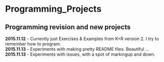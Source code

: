# Programming_Projects
## Programming revision and new projects

**2015.11.12** - Currently just Exercises & Examples from K+R version 2. I try to remember how to program.<br>
**2015.11.13** - Experiments with making pretty README files. Beautiful ...<br>
**2015.11.13** - Experiments with issues, with a spot of markingup and down.<br>
